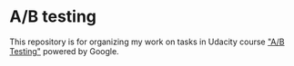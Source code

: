 # A/B testing

This repository is for organizing my work on tasks in Udacity course ["A/B Testing"](https://www.udacity.com/courses/ud257) powered by Google.


